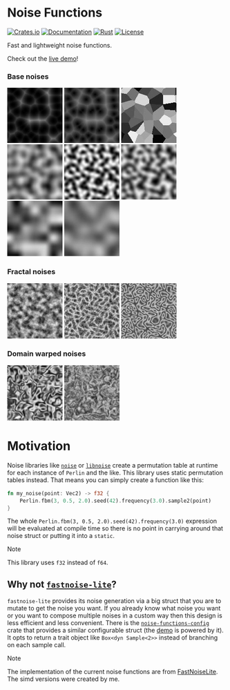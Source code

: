 # Noise Functions

[![Crates.io](https://img.shields.io/crates/v/noise-functions.svg)](https://crates.io/crates/noise-functions)
[![Documentation](https://img.shields.io/docsrs/noise-functions)](https://docs.rs/noise-functions)
[![Rust](https://img.shields.io/crates/msrv/noise-functions)](#)
[![License](https://img.shields.io/crates/l/noise_functions)](#license)

Fast and lightweight noise functions.

Check out the [live demo][demo]!

### Base noises
[![](/example-images/cell_distance_sq.jpg "Cell Distance Squared")](https://github.com/bluurryy/noise-functions/blob/5a6b94eef2ed452581cef87565648f49048f5bb4/generate-example-images/src/main.rs#L30)
[![](/example-images/cell_distance.jpg "Cell Distance")](https://github.com/bluurryy/noise-functions/blob/5a6b94eef2ed452581cef87565648f49048f5bb4/generate-example-images/src/main.rs#L31)
[![](/example-images/cell_value.jpg "Cell Value")](https://github.com/bluurryy/noise-functions/blob/5a6b94eef2ed452581cef87565648f49048f5bb4/generate-example-images/src/main.rs#L32)
[![](/example-images/perlin.jpg "Perlin")](https://github.com/bluurryy/noise-functions/blob/5a6b94eef2ed452581cef87565648f49048f5bb4/generate-example-images/src/main.rs#L33)
[![](/example-images/open_simplex_2.jpg "OpenSimplex2")](https://github.com/bluurryy/noise-functions/blob/5a6b94eef2ed452581cef87565648f49048f5bb4/generate-example-images/src/main.rs#L34)
[![](/example-images/open_simplex_2s.jpg "OpenSimplex2s")](https://github.com/bluurryy/noise-functions/blob/5a6b94eef2ed452581cef87565648f49048f5bb4/generate-example-images/src/main.rs#L35)
[![](/example-images/value.jpg "Value")](https://github.com/bluurryy/noise-functions/blob/5a6b94eef2ed452581cef87565648f49048f5bb4/generate-example-images/src/main.rs#L36)
[![](/example-images/value_cubic.jpg "Value Cubic")](https://github.com/bluurryy/noise-functions/blob/5a6b94eef2ed452581cef87565648f49048f5bb4/generate-example-images/src/main.rs#L37)

### Fractal noises
[![](/example-images/fbm.jpg "Fbm (OpenSimplex2)")](https://github.com/bluurryy/noise-functions/blob/5a6b94eef2ed452581cef87565648f49048f5bb4/generate-example-images/src/main.rs#L39)
[![](/example-images/ridged.jpg "Ridged (OpenSimplex2)")](https://github.com/bluurryy/noise-functions/blob/5a6b94eef2ed452581cef87565648f49048f5bb4/generate-example-images/src/main.rs#L40)
[![](/example-images/ping_pong.jpg "Ping Pong (OpenSimplex2)")](https://github.com/bluurryy/noise-functions/blob/5a6b94eef2ed452581cef87565648f49048f5bb4/generate-example-images/src/main.rs#L41)

### Domain warped noises
[![](/example-images/warped.jpg "Domain Warped (OpenSimplex2s)")](https://github.com/bluurryy/noise-functions/blob/5a6b94eef2ed452581cef87565648f49048f5bb4/generate-example-images/src/main.rs#L44)
[![](/example-images/warped_fbm.jpg "Domain Warped Fbm (OpenSimplex2s)")](https://github.com/bluurryy/noise-functions/blob/5a6b94eef2ed452581cef87565648f49048f5bb4/generate-example-images/src/main.rs#L53)

# Motivation
Noise libraries like [`noise`](https://docs.rs/noise) or [`libnoise`](https://docs.rs/libnoise) create a permutation table at runtime for each instance of `Perlin` and the like. This library uses static permutation tables instead. That means you can simply create a function like this:
```rust
fn my_noise(point: Vec2) -> f32 {
    Perlin.fbm(3, 0.5, 2.0).seed(42).frequency(3.0).sample2(point)
}
```
The whole `Perlin.fbm(3, 0.5, 2.0).seed(42).frequency(3.0)` expression will be evaluated at compile time so there is no point in carrying around that noise struct or putting it into a `static`.

> [!NOTE]
> This library uses `f32` instead of `f64`.

## Why not [`fastnoise-lite`](https://docs.rs/fastnoise-lite)?
`fastnoise-lite` provides its noise generation via a big struct that you are to mutate to get the noise you want. If you already know what noise you want or you want to compose multiple noises in a custom way then this design is less efficient and less convenient. There is the [`noise-functions-config`](https://docs.rs/noise-functions-config) crate that provides a similar configurable struct (the [demo] is powered by it). It opts to return a trait object like `Box<dyn Sample<2>>` instead of branching on each sample call.

> [!NOTE]
> The implementation of the current noise functions are from [FastNoiseLite](https://github.com/Auburn/FastNoiseLite). The simd versions were created by me.

[demo]: https://bluurryy.github.io/noise-functions-demo/